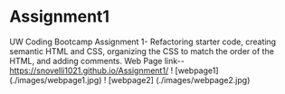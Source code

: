 # Assignment1
UW Coding Bootcamp Assignment 1- Refactoring starter code, creating semantic HTML and CSS, organizing the CSS to match the order of the HTML, and adding comments.
Web Page link-- https://snovelli1021.github.io/Assignment1/
! [webpage1] (./images/webpage1.jpg)
! [webpage2] (./images/webpage2.jpg)